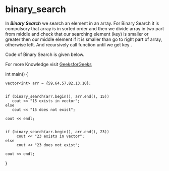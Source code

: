 # binary_search

In ***Binary Search*** we search an element in an array.
For Binary Search it is compulsory that array is in sorted order and then we divide array in two part from middle and check that our searching element (key) is smaller or greater then our middle element if it is smaller than go to right part of array, otherwise left. And recursively call function until we get key . 

Code of Binary Search is given below.


For more Knowledge visit [GeeksforGeeks](https://www.geeksforgeeks.org/binary-search/)

int main()
{
    
    vector<int> arr = {59,64,57,82,13,10};
     
   
    if (binary_search(arr.begin(), arr.end(), 15))
       cout << "15 exists in vector";
    else
       cout << "15 does not exist";
      
    cout << endl;
     
    
    if (binary_search(arr.begin(), arr.end(), 23))
         cout << "23 exists in vector";
    else
         cout << "23 does not exist";
      
    cout << endl;   
}
